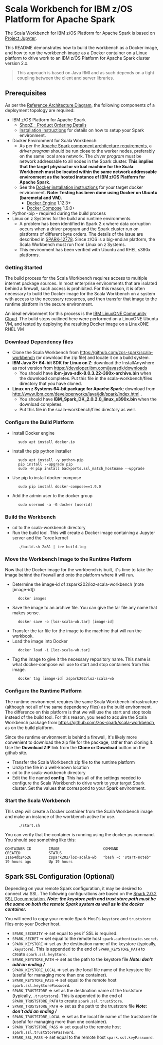 # Scala Workbench for IBM z/OS Platform for Apache Spark

<!-- (c) Copyright IBM Corp. 2017.  All Rights Reserved.
     Distributed under the terms of the Modified BSD License. -->

The Scala Workbench for IBM z/OS Platform for Apache Spark is based on [Project Jupyter](https://jupyter.org/).

This README demonstrates how to build the workbench as a Docker image, and how to run the workbench image as a Docker container on a Linux platform to drive work to an IBM z/OS Platform for Apache Spark cluster version 2.x.

>This approach is based on Java RMI and as such depends on a tight coupling between the client and server libraries.

## Prerequisites

As per the [Reference Architecture Diagram](https://ibm.box.com/shared/static/xm05xl372hkbmmj4eu9fhoq0kplytzp3.png), the following components of a deployment topology are required:

* IBM z/OS Platform for Apache Spark
  * [ShopZ - Product Ordering Details](https://www-304.ibm.com/software/shopzseries/ShopzSeries_public.wss)
  * [Installation Instructions](http://www-03.ibm.com/support/techdocs/atsmastr.nsf/WebIndex/WP102609) for details on how to setup your Spark environment.
* Docker Environment for Scala Workbench
  * As per the [Apache Spark component architecture requirements](https://spark.apache.org/docs/0.8.0/cluster-overview.html), a *driver program* should be run close to the worker nodes, preferably on the same local area network. The *driver program* must be network addressable to all nodes in the Spark cluster. **This implies that the target physical or virtual machine for the Scala Workbench must be located within the same network addressable environment as the hosted instance of IBM z/OS Platform for Apache Spark**.
  * See the [Docker installation instructions](https://docs.docker.com/engine/installation/) for your target docker environment. **Note: Testing has been done using Docker on Ubuntu (baremetal and VM)**.
    * [Docker Engine](https://docs.docker.com/engine/) 1.12.3+
    * [Docker Compose](https://docs.docker.com/compose/) 1.9.0+
* Python-pip - required during the build process
* Linux on z Systems for the build and runtime environments
  * A problem has been identified in Spark 2.x where data corruption occurs when a driver program and the Spark cluster run on platforms of different byte orders.  The details of the issue are described in [SPARK-12778](https://issues.apache.org/jira/browse/SPARK-12778).  Since z/OS is a big-endian platform, the Scala Workbench must run from Linux on z Systems.
  * This environment has been verified with Ubuntu and RHEL s390x platforms.


### Getting Started
The build process for the Scala Workbench requires access to multiple internet package sources.  In most enterprise environments that are isolated behind a firewall, such access is prohibited.  For this reason, it is often necessary to build the Docker image for the Scala Workbench on a system with access to the necessary resources, and then transfer that image to the runtime platform in the secure environment.

An ideal environment for this process is the [IBM LinuxONE Community Cloud](https://developer.ibm.com/linuxone/).  The build steps outlined here were performed on a LinuxONE Ubuntu VM, and tested by deploying the resulting Docker image on a LinuxONE RHEL VM

### Download Dependency files
* Clone the Scala Workbench from https://github.com/zos-spark/scala-workbench (or download the zip file) and locate it on a build system.
* **IBM Java 8+ 64-bit SDK for Linux on Z**: download the InstallAnywhere as root version from  https://developer.ibm.com/javasdk/downloads
  * You should have **ibm-java-sdk-8.0.3.22-390x-archive.bin** when the download completes.  Put this file in the scala-workbench/files directory that you have cloned.
* **Linux on z Systems 64-bit package for Apache Spark**: download from
http://www.ibm.com/developerworks/java/jdk/spark/index.html .
  * You should have **IBM_Spark_DK_2.0.2.0_linux_s390x.bin** when the download completes.
  * Put this file in the scala-workbench/files directory as well.

### Configure the Build Platform
* Install Docker engine
```
      sudo apt install docker.io
```
* Install the pip python installer
```
      sudo apt install -y python-pip
      pip install --upgrade pip
      sudo -H pip install backports.ssl_match_hostname --upgrade
```
* Use pip to install docker-compose
```
      sudo pip install docker-compose==1.9.0
```
* Add the admin user to the docker group
```
      sudo usermod -a -G docker [userid]
```

### Build the Workbench
* cd to the scala-workbench directory
* Run the build tool.  This will create a Docker image containing a Jupyter server and the Toree kernel
```
      ./build.sh 2>&1 | tee build.log
```

### Move the Workbench Image to the Runtime Platform
Now that the Docker image for the workbench is built, it's time to take the image behind the firewall and onto the platform where it will run.
* Determine the image-id of zspark202/loz-scala-workbench (note [image-id])
```
      docker images
```
* Save the image to an archive file.  You can give the tar file any name that makes sense.
```
      docker save -o [loz-scala-wb.tar] [image-id]
```
* Transfer the tar file for the image to the machine that will run the workbook.
* Load the image into Docker
```
      docker load -i [loz-scala-wb.tar]
```
* Tag the image to give it the necessary repository name.  This name is what docker-compose will use to start and stop containers from this image.
```
      docker tag [image-id] zspark202/loz-scala-wb
```

### Configure the Runtime Platform
The runtime environment requires the same Scala Workbench infrastructure (although not all of the same dependency files) as the build environment.  The difference on this platform is that we will use the start and stop tools instead of the build tool.  For this reason, you need to acquire the Scala Workbench package from https://github.com/zos-spark/scala-workbench, as on the build platform.

Since the runtime environment is behind a firewall, It's likely more convenient to download the zip file for the package, rather than cloning it.  Use the **Download ZIP** link from the **Clone or Download** button on the github site.
* Transfer the Scala Workbench zip file to the runtime platform
* Unzip the file in a well-known location
* cd to the scala-workbench directory
* Edit the file named **config**.  This has all of the settings needed to configure the Scala Workbench to drive work to your target Spark cluster.  Set the values that correspond to your Spark environment.

### Start the Scala Workbench
This step  will create a Docker container from the Scala Workbench image and make an instance of the workbench active for use.
```
      ./start.sh
```

You can verify that the container is running using the docker ps command.  You should see something like this:
```
CONTAINER ID        IMAGE                    COMMAND                  CREATED             STATUS     
11a64db24526        zspark202/loz-scala-wb   "bash -c 'start-noteb"   19 hours ago        Up 19 hours
```


## Spark SSL Configuration (Optional)
Depending on your remote Spark configuration, it may be desired to connect via SSL.  The following configurations are based on the [Spark 2.0.2 SSL Documnetation](https://spark.apache.org/docs/2.0.2/configuration.html#security).  ***Note: the keystore path and trust store path must be the same on both the remote Spark system as well as in the docker container.***

You will need to copy your remote Spark Host's `keystore` and `truststore` files onto your Docker host.

* `SPARK_SECURITY` => set equal to yes if SSL is required.
* `SPARK_SECRET` => set equal to the remote host `spark.authenticate.secret`.
* `SPARK_KEYSTORE` => set as the destination name of the keystore (typically, `.keystore`).  This is appended to the end of `SPARK_KEYSTORE_PATH` to create `spark.ssl.keyStore`.
* `SPARK_KEYSTORE_PATH` => set as the path to the keystore file ***Note: don't add an ending /***
* `SPARK_KEYSTORE_LOCAL` => set as the local file name of the keystore file (useful for managing more than one container).
* `SPARK_KEYSTORE_PASS` => set equal to the remote host `spark.ssl.keyStorePassword`.
* `SPARK_TRUSTSTORE` => set as the destination name of the truststore (typically, `.truststore`).  This is appended to the end of `SPARK_TRUSTSTORE_PATH` to create `spark.ssl.trustStore`.
* `SPARK_TRUSTSTORE_PATH` => set as the path to the truststore file ***Note: don't add an ending /***
* `SPARK_TRUSTSTORE_LOCAL` => set as the local file name of the truststore file (useful for managing more than one container).
* `SPARK_TRUSTSTORE_PASS` => set equal to the remote host `spark.ssl.trustStorePassword`.
* `SPARK_SSL_PASS` => set equal to the remote host `spark.ssl.keyPassword`.
